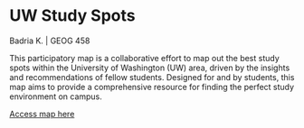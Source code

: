 # UW Study Spots 

Badria K. | GEOG 458


This participatory map is a collaborative effort to map out the best study spots within the University of Washington (UW) area, driven by the insights 
and recommendations of fellow students. Designed for and by students, this map aims to provide a 
comprehensive resource for finding the perfect study environment on campus. 


[Access map here](http://127.0.0.1:5501/docs/index.html)



 
  


    
